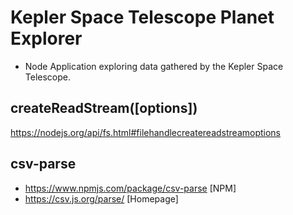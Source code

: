 # Kepler Space Telescope Planet Explorer
- Node Application exploring data gathered by the Kepler Space Telescope.
## createReadStream([options])
https://nodejs.org/api/fs.html#filehandlecreatereadstreamoptions

## csv-parse
- https://www.npmjs.com/package/csv-parse [NPM]
- https://csv.js.org/parse/ [Homepage]


